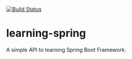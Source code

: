 [![Build Status](https://travis-ci.com/FlavioBrusamolin/learning-spring.svg?branch=master)](https://travis-ci.com/FlavioBrusamolin/learning-spring)
# learning-spring
A simple API to learning Spring Boot Framework.
